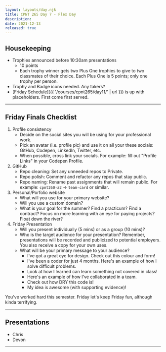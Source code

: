 ```yaml
---
layout: layouts/day.njk
title: CPNT 265 Day 7 - Flex Day
description: 
date: 2021-12-13
released: true
---
```


## Housekeeping
- Trophies announced before 10:30am presentations
    - 10 points 
    - Each trophy winner gets two Plus One trophies to give to two classmates of their choice. Each Plus One is 5 points; only one trophy per person.
- Trophy and Badge icons needed. Any takers?
- [Friday Schedule]({{ '/courses/cpnt265/day11/' | url }}) is up with placeholders. First come first served.

---

## Friday Finals Checklist
1. Profile consistency
    - Decide on the social sites you will be using for your professional work.
    - Pick an avatar (i.e. profile pic) and use it on all your these socials: GitHub, Codepen, LinkedIn, Twitter, etc.
    - When possible, cross link your socials. For example: fill out "Profile Links" in your Codepen Profile. 
2. GitHub
    - Repo cleaning: Set any unneeded repos to Private.
    - Repo polish: Comment and refactor any repos that stay public.
    - Repo naming: Rename past assignments that will remain public. For example: `cpnt260-a2` -> `team-card` or similar.
3. Personal/Porfolio website
    - What will you use for your primary website?
    - Will you use a custom domain?
    - What is your goal for the summer? Find a practicum? Find a contract? Focus on more learning with an eye for paying projects? Float down the river?
4. Friday Presentation
    - Will you present individually (5 mins) or as a group (10 mins)?
    - Who is the target audience for your presentation? Remember, presentations will be recorded and publicized to potential employers. You also receive a copy for your own uses.
    - What will be your primary message to your audience?
        - I've got a great eye for design. Check out this colour and form!
        - I've been a coder for just 4 months. Here's an example of how I solve difficult problems.
        - Look at how I learned can learn something not covered in class! 
        - Here's an example of how I've collaborated in a team.
        - Check out how DRY this code is!
        - My idea is awesome (with supporting evidence)!

You've worked hard this semester. Friday let's keep Friday fun, although kinda terrifying.

---

## Presentations
- Chris
- Devon

---